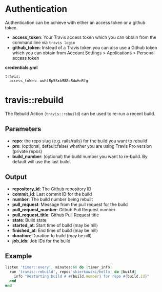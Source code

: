 # Authentication
Authentication can be achieve with either an access token or a github token. 

- **access_token**: Your Travis access token which you can obtain from the command line via `travis login`
- **github_token**: Instead of a Travis token you can also use a Github token which you can obtain from Account Settings > Applications > Personal access token

**credentials.yml**

    travis:
      access_token: wwhtBp58xbM88sBdwHnRfg

# travis::rebuild
The Rebuild Action (`travis::rebuild`) can be used to re-run a recent build.

## Parameters
- **repo**: the repo slug (e.g. rails/rails) for the build you want to rebuild
- **pro**: (optional, default:false) whether you are using Travis Pro version (private repos)
- **build_number**: (optional) the build number you want to re-build. By default will use the last build.

## Output
- **repository_id**: The Github repository ID
- **commit_id**: Last commit ID for the build
- **number**: The build number being rebuilt
- **pull_request**: Message from the pull request for the build
- **pull_request_number**: Github Pull Request number
- **pull_request_title**: Github Pull Request title
- **state**: Build state
- **started_at**: Start time of build (may be nill)
- **finished_at**: End time of build (may be nill)
- **duration**: Duration fo build (may be nill)
- **job_ids**: Job IDs for the build

## Example
```ruby
listen 'timer::every', minutes:60 do |timer_info|
  run 'travis::rebuild', repo:'skierkowski/hello' do |build|
    info "Restarting build # #{build.number} for repo #{build.id}"
  end
end
```
